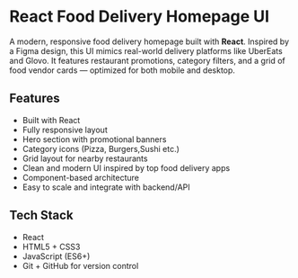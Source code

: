 # React Food Delivery Homepage UI

A modern, responsive food delivery homepage built with **React**. Inspired by a Figma design, this UI mimics real-world delivery platforms like UberEats and Glovo. It features restaurant promotions, category filters, and a grid of food vendor cards — optimized for both mobile and desktop.

## Features

- Built with React
- Fully responsive layout
- Hero section with promotional banners
- Category icons (Pizza, Burgers,Sushi etc.)
- Grid layout for nearby restaurants
- Clean and modern UI inspired by top food delivery apps
- Component-based architecture
- Easy to scale and integrate with backend/API

## Tech Stack

- React
- HTML5 + CSS3
- JavaScript (ES6+)
- Git + GitHub for version control



